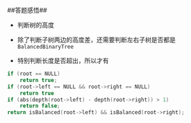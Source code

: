 ##答题感悟##

* 判断树的高度

* 除了判断子树两边的高度差，还需要判断左右子树是否都是　`BalancedBinaryTree`
* 特别判断长度是否超出，所以才有

```c
if (root == NULL)
    return true;
if (root->left == NULL && root->right == NULL)
    return true
if (abs(depth(root->left) - depth(root->right)) > 1)
    return false;
return isBalanced(root->left) && isBalanced(root->right);

```

